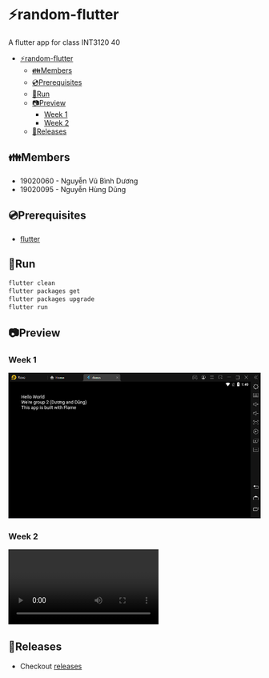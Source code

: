 # ⚡random-flutter

A flutter app for class INT3120 40

- [⚡random-flutter](#random-flutter)
  - [👪Members](#members)
  - [💿Prerequisites](#prerequisites)
  - [🏃Run](#run)
  - [📷Preview](#preview)
    - [Week 1](#week-1)
    - [Week 2](#week-2)
  - [📢Releases](#releases)

## 👪Members

-   19020060 - Nguyễn Vũ Bình Dương
-   19020095 - Nguyễn Hùng Dũng

## 💿Prerequisites

-   [flutter](https://docs.flutter.dev/get-started/install)

## 🏃Run

```
flutter clean
flutter packages get
flutter packages upgrade
flutter run
```

## 📷Preview

### Week 1

![demo_week1](/preview/demo_preview.png)

### Week 2

![demo_week2](https://user-images.githubusercontent.com/25078596/191906678-2eb26605-fc5b-457a-a9c4-8835aa43397d.mp4)

## 📢Releases

-   Checkout [releases](https://github.com/duongoku/random-flutter/releases)
